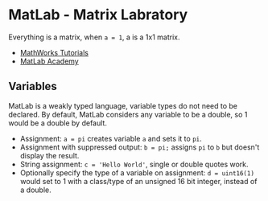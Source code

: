 # MatLab - Matrix Labratory

Everything is a matrix, when `a = 1`, a is a 1x1 matrix.

* [MathWorks Tutorials](https://uk.mathworks.com/support)
* [MatLab Academy](https://matlabacademy.mathworks.com/)

## Variables

MatLab is a weakly typed language, variable types do not need to be declared.
By default, MatLab considers any variable to be a double, so 1 would be a double by default.

* Assignment: `a = pi` creates variable `a` and sets it to `pi`.
* Assignment with suppressed output: `b = pi;` assigns `pi` to `b` but doesn't display the result.
* String assignment: `c = 'Hello World'`, single or double quotes work.
* Optionally specify the type of a variable on assignment: `d = uint16(1)` would set to 1 with a class/type of an unsigned 16 bit integer, instead of a double.